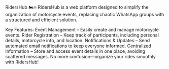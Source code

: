 RidersHub 🏍️🔥
RidersHub is a web platform designed to simplify the organization of motorcycle events, replacing chaotic WhatsApp groups with a structured and efficient solution.

Key Features:
Event Management – Easily create and manage motorcycle events.
Rider Registration – Keep track of participants, including personal details, motorcycle info, and location.
Notifications & Updates – Send automated email notifications to keep everyone informed.
Centralized Information – Store and access event details in one place, avoiding scattered messages.
No more confusion—organize your rides smoothly with RidersHub!
